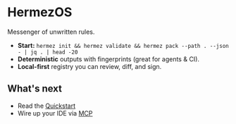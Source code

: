 # HermezOS
Messenger of unwritten rules.

- **Start:** `hermez init && hermez validate && hermez pack --path . --json - | jq . | head -20`
- **Deterministic** outputs with fingerprints (great for agents & CI).
- **Local-first** registry you can review, diff, and sign.

## What's next
- Read the [Quickstart](Quickstart.md)
- Wire up your IDE via [MCP](MCP.md)
